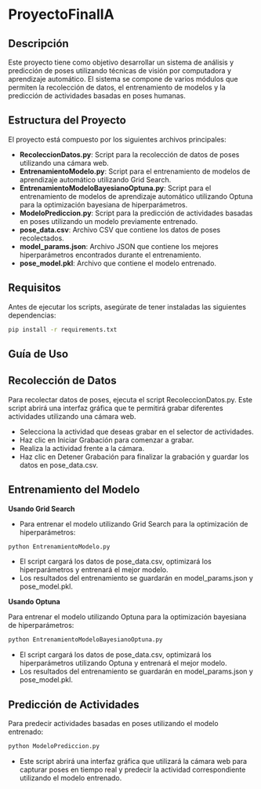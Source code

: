 # ProyectoFinalIA

## Descripción
Este proyecto tiene como objetivo desarrollar un sistema de análisis y predicción de poses utilizando técnicas de visión por computadora y aprendizaje automático. El sistema se compone de varios módulos que permiten la recolección de datos, el entrenamiento de modelos y la predicción de actividades basadas en poses humanas.

## Estructura del Proyecto
El proyecto está compuesto por los siguientes archivos principales:

- **RecoleccionDatos.py**: Script para la recolección de datos de poses utilizando una cámara web.
- **EntrenamientoModelo.py**: Script para el entrenamiento de modelos de aprendizaje automático utilizando Grid Search.
- **EntrenamientoModeloBayesianoOptuna.py**: Script para el entrenamiento de modelos de aprendizaje automático utilizando Optuna para la optimización bayesiana de hiperparámetros.
- **ModeloPrediccion.py**: Script para la predicción de actividades basadas en poses utilizando un modelo previamente entrenado.
- **pose_data.csv**: Archivo CSV que contiene los datos de poses recolectados.
- **model_params.json**: Archivo JSON que contiene los mejores hiperparámetros encontrados durante el entrenamiento.
- **pose_model.pkl**: Archivo que contiene el modelo entrenado.

## Requisitos
Antes de ejecutar los scripts, asegúrate de tener instaladas las siguientes dependencias:
```bash
pip install -r requirements.txt
```


## Guía de Uso
## Recolección de Datos
Para recolectar datos de poses, ejecuta el script RecoleccionDatos.py. Este script abrirá una interfaz gráfica que te permitirá grabar diferentes actividades utilizando una cámara web.

- Selecciona la actividad que deseas grabar en el selector de actividades.
- Haz clic en Iniciar Grabación para comenzar a grabar.
- Realiza la actividad frente a la cámara.
- Haz clic en Detener Grabación para finalizar la grabación y guardar los datos en pose_data.csv.


## Entrenamiento del Modelo

**Usando Grid Search**

- Para entrenar el modelo utilizando Grid Search para la optimización de hiperparámetros:

```bash
python EntrenamientoModelo.py 
```

- El script cargará los datos de pose_data.csv, optimizará los hiperparámetros y entrenará el mejor modelo.
- Los resultados del entrenamiento se guardarán en model_params.json y pose_model.pkl.

**Usando Optuna**

Para entrenar el modelo utilizando Optuna para la optimización bayesiana de hiperparámetros:

```bash
python EntrenamientoModeloBayesianoOptuna.py
```

- El script cargará los datos de pose_data.csv, optimizará los hiperparámetros utilizando Optuna y entrenará el mejor modelo.
- Los resultados del entrenamiento se guardarán en model_params.json y pose_model.pkl.

## Predicción de Actividades

Para predecir actividades basadas en poses utilizando el modelo entrenado:

```bash
python ModeloPrediccion.py
```

- Este script abrirá una interfaz gráfica que utilizará la cámara web para capturar poses en tiempo real y predecir la actividad correspondiente utilizando el modelo entrenado.

